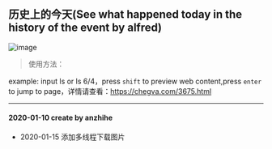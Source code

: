## 历史上的今天(See what happened today in the history of the event by alfred)
![image](https://github.com/anzhihe/Efficient-office/blob/master/today-in-history/history.gif)
> 使用方法：

example:  input ls or ls 6/4，press `shift` to preview web content,press `enter` to jump to page，详情请查看：https://chegva.com/3675.html

---
#### 2020-01-10 create by anzhihe
- 2020-01-15 添加多线程下载图片

